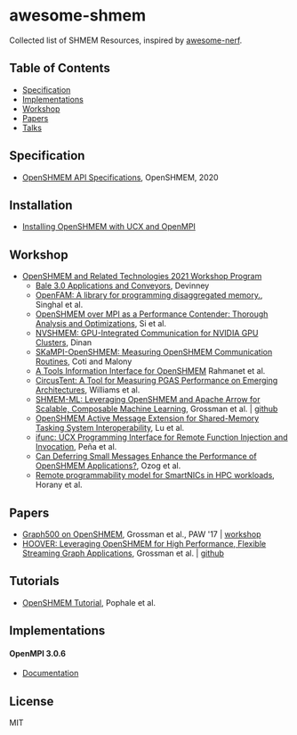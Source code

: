 # awesome-shmem
Collected list of SHMEM Resources, inspired by [awesome-nerf](https://github.com/yenchenlin/awesome-NeRF).

## Table of Contents
- [Specification](#specification)
- [Implementations](#implementations)
- [Workshop](#workshop)
- [Papers](#papers)
- [Talks](#talks)

## Specification
- [OpenSHMEM API Specifications](http://www.openshmem.org/site/specification), OpenSHMEM, 2020

## Installation
- [Installing OpenSHMEM with UCX and OpenMPI](https://github.com/openucx/ucx/wiki/OpenMPI-and-OpenSHMEM-installation-with-UCX)
## Workshop
- [OpenSHMEM and Related Technologies 2021 Workshop Program](http://www.openshmem.org/workshops/openshmem2021/program.html)
  - [Bale 3.0 Applications and Conveyors](https://drive.google.com/file/d/1zOlBHpc9kPCikZOIa5jmqYbF8iefRnIz/view), Devinney
  - [OpenFAM: A library for programming disaggregated memory.](https://drive.google.com/file/d/14X4vZX_twJZRtcn9eaaT9pVyYezBzNc_/view), Singhal et al.
  - [OpenSHMEM over MPI as a Performance Contender: Thorough Analysis and Optimizations](https://drive.google.com/file/d/1wknrgccuCFSaUsyx0qY_WaXehVesgUZT/view?usp=sharing), Si et al.
  - [NVSHMEM: GPU-Integrated Communication for NVIDIA GPU Clusters](https://drive.google.com/file/d/1bJ1wxgNjzTO5XeZ_yMtYcnxIAQUTlTtJ/view?usp=sharing), Dinan 
  - [SKaMPI-OpenSHMEM: Measuring OpenSHMEM Communication Routines](https://drive.google.com/file/d/1WJp7ivyKyspJZ6_xYgY3KYRMMfg7nFo9/view?usp=sharing), Coti and Malony
  - [A Tools Information Interface for OpenSHMEM](https://drive.google.com/file/d/1ISjHxVULaMXJkXIGXAw6ro9C7obSiAyU/view?usp=sharing) Rahmanet et al.
  - [CircusTent: A Tool for Measuring PGAS Performance on Emerging Architectures](https://drive.google.com/file/d/1Eltcdy9BtTJhcm2TB8Z1_hgm4jEgLN4W/view?usp=sharing), Williams et al.
  - [SHMEM-ML: Leveraging OpenSHMEM and Apache Arrow for Scalable, Composable Machine Learning](https://drive.google.com/file/d/19nCly4OCbP_uuHBv1f3Ulnzna6ZZQoUz/view?usp=sharing), Grossman et al. | [github](https://github.com/agrippa/shmem_ml)
  - [OpenSHMEM Active Message Extension for Shared-Memory Tasking System Interoperability](https://drive.google.com/file/d/13pBypEX5mysnJNDPL5xMAzpDq5VpmEEs/view?usp=sharing), Lu et al.
  - [ifunc: UCX Programming Interface for Remote Function Injection and Invocation](https://drive.google.com/file/d/1oaXn9bx355U9VTRR1eNLYf3NTpLHgYXj/view?usp=sharing), Peña et al.
  - [Can Deferring Small Messages Enhance the Performance of OpenSHMEM Applications?](https://drive.google.com/file/d/1lp8ujh6EnQ0jD0wGdQkqv4uWy-4PpT5E/view?usp=sharing), Ozog et al.
  - [Remote programmability model for SmartNICs in HPC workloads](https://drive.google.com/file/d/1Z0nmpCQVoEX1QGOOriG6wfk0CIOOwyDs/view?usp=sharing), Horany et al.

## Papers
- [Graph500 on OpenSHMEM](https://dl.acm.org/doi/10.1145/3144779.3144781), Grossman et al., PAW '17 | [workshop](https://sc17.supercomputing.org/SC17%20Archive/workshops/workshop_pages/wkpr182.html)
- [HOOVER: Leveraging OpenSHMEM for High Performance, Flexible Streaming Graph Applications](https://ieeexplore.ieee.org/document/9306986), Grossman et al. | [github](https://github.com/agrippa/hoover)

## Tutorials
- [OpenSHMEM Tutorial](http://www.openshmem.org/site/sites/default/site_files/SHMEM_tutorial.pdf), Pophale et al.

## Implementations
#### OpenMPI 3.0.6
- [Documentation](https://www.open-mpi.org/doc/v3.0/man3/OpenSHMEM.3.php)

## License 
MIT
